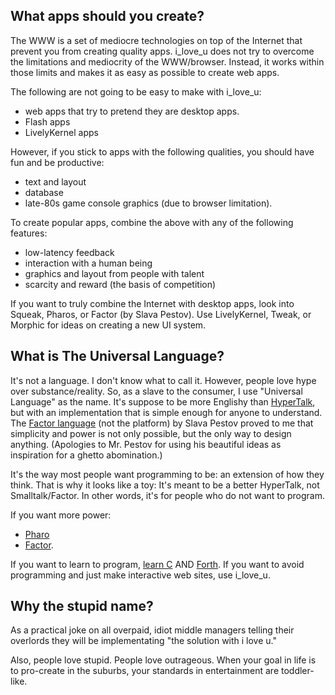 
What apps should you create?
----------------------------

The WWW is a set of mediocre technologies on top of the Internet that
prevent you from creating quality apps.
i\_love\_u does not try to overcome the limitations and mediocrity of the WWW/browser.
Instead, it works within those limits and makes it as easy as possible to create
web apps.

The following are not going to be easy to make with i\_love\_u:

* web apps that try to pretend they are desktop apps.  
* Flash apps
* LivelyKernel apps

However, if you stick to apps with the following qualities, you should have fun 
and be productive:

* text and layout
* database
* late-80s game console graphics (due to browser limitation).

To create popular apps, combine the above with any of the following features:

* low-latency feedback
* interaction with a human being
* graphics and layout from people with talent
* scarcity and reward (the basis of competition)

If you want to truly combine the Internet with desktop apps, look into Squeak, Pharos,
or Factor (by Slava Pestov).  Use LivelyKernel, Tweak, or Morphic for ideas on creating a new UI 
system.

What is The Universal Language?
-------------------------------

It's not a language.  I don't know what to call
it. However, people love hype over substance/reality. So, as a slave to
the consumer, I use "Universal Language" as the name.  It's suppose to be
more Englishy than [HyperTalk](http://en.wikipedia.org/wiki/HyperTalk),
but with an implementation that is simple
enough for anyone to understand. The [Factor language](http://www.factorcode.org/)
(not the platform)
by Slava Pestov proved to me that simplicity and power is not only possible,
but the only way to design anything.  (Apologies to Mr. Pestov
for using his beautiful ideas as inspiration for a ghetto abomination.)

It's the way most people want programming to be:
an extension of how they think.
That is why it looks like a toy: It's meant to be a better HyperTalk, not Smalltalk/Factor.
In other words, it's for people who do not want to program.

If you want more power: 
* [Pharo](http://www.pharo-project.org/) 
* [Factor](http://www.factorcode.org/).

If you want to learn to program, [learn C](http://learncodethehardway.org/) 
AND [Forth](http://www.forth.com/starting-forth/). If you want to avoid
programming and just make interactive web sites, use i\_love\_u.


Why the stupid name?
-------------------

As a practical joke on all overpaid, idiot middle managers telling their 
overlords they will be implementating "the solution with i love u."

Also, people love stupid. People love outrageous. When your goal in life 
is to pro-create in the suburbs, your standards in entertainment are 
toddler-like.

